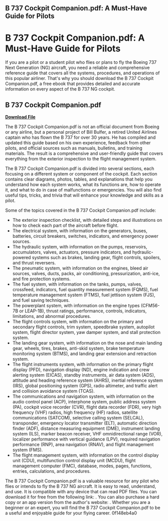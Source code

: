 ## B 737 Cockpit Companion.pdf: A Must-Have Guide for Pilots

  
# B 737 Cockpit Companion.pdf: A Must-Have Guide for Pilots
 
If you are a pilot or a student pilot who flies or plans to fly the Boeing 737 Next Generation (NG) aircraft, you need a reliable and comprehensive reference guide that covers all the systems, procedures, and operations of this popular airliner. That's why you should download the B 737 Cockpit Companion.pdf, a free ebook that provides detailed and accurate information on every aspect of the B 737 NG cockpit.
 
## B 737 Cockpit Companion.pdf


[**Download File**](https://www.google.com/url?q=https%3A%2F%2Furllie.com%2F2tKDDD&sa=D&sntz=1&usg=AOvVaw3XjAFXnBNKBTEd-frdZ8n7)

 
The B 737 Cockpit Companion.pdf is not an official document from Boeing or any airline, but a personal project of Bill Bulfer, a retired United Airlines captain who has flown the B 737 for over 30 years. He has compiled and updated this guide based on his own experience, feedback from other pilots, and official sources such as manuals, bulletins, and training materials. The result is a comprehensive and user-friendly guide that covers everything from the exterior inspection to the flight management system.
 
The B 737 Cockpit Companion.pdf is divided into several sections, each focusing on a different system or component of the cockpit. Each section contains clear diagrams, photos, tables, and explanations that help you understand how each system works, what its functions are, how to operate it, and what to do in case of malfunctions or emergencies. You will also find useful tips, tricks, and trivia that will enhance your knowledge and skills as a pilot.
 
Some of the topics covered in the B 737 Cockpit Companion.pdf include:
 
- The exterior inspection checklist, with detailed steps and illustrations on how to check each part of the aircraft before flight.
- The electrical system, with information on the generators, buses, batteries, circuit breakers, switches, indicators, and emergency power sources.
- The hydraulic system, with information on the pumps, reservoirs, accumulators, valves, actuators, pressure indicators, and hydraulic-powered systems such as brakes, landing gear, flight controls, spoilers, and thrust reversers.
- The pneumatic system, with information on the engines, bleed air sources, valves, ducts, packs, air conditioning, pressurization, anti-ice, and fire protection systems.
- The fuel system, with information on the tanks, pumps, valves, crossfeed, indicators, fuel quantity measurement system (FQMS), fuel temperature management system (FTMS), fuel jettison system (FJS), and fuel saving techniques.
- The powerplant system, with information on the engine types (CFM56-7B or LEAP-1B), thrust ratings,
    performance, controls, indicators, limitations, and abnormal procedures.
- The flight controls system, with information on the primary and secondary flight controls, trim system, speedbrake system, autopilot system, flight director system, yaw damper system, and stall protection system.
- The landing gear system, with information on the nose and main landing gear, wheels, tires, brakes, anti-skid system, brake temperature monitoring system (BTMS), and landing gear extension and retraction system.
- The flight instruments system, with information on the primary flight display (PFD), navigation display (ND), engine indication and crew alerting system (EICAS), standby instruments, air data system (ADS), attitude and heading reference system (AHRS), inertial reference system (IRS), global positioning system (GPS), radio altimeter, and traffic alert and collision avoidance system (TCAS).
- The communications and navigation system, with information on the audio control panel (ACP), interphone system, public address system (PA), cockpit voice recorder (CVR), flight data recorder (FDR), very high frequency (VHF) radios, high frequency (HF) radios, satellite communications (SATCOM), selective calling system (SELCAL), transponder, emergency locator transmitter (ELT), automatic direction finder (ADF), distance measuring equipment (DME), instrument landing system (ILS), marker beacon receiver, VHF omnidirectional range (VOR), localizer performance with vertical guidance (LPV), required navigation performance (RNP), area navigation (RNAV), and flight management system (FMS).
- The flight management system, with information on the control display unit (CDU), multifunction control display unit (MCDU), flight management computer (FMC), database, modes, pages, functions, entries, calculations, and procedures.

The B 737 Cockpit Companion.pdf is a valuable resource for any pilot who flies or intends to fly the B 737 NG aircraft. It is easy to read, understand, and use. It is compatible with any device that can read PDF files. You can download it for free from the following link: . You can also purchase a hard copy or an app version from the author's website: . Whether you are a beginner or an expert, you will find the B 737 Cockpit Companion.pdf to be a useful and enjoyable guide for your flying career.
 0f148eb4a0

